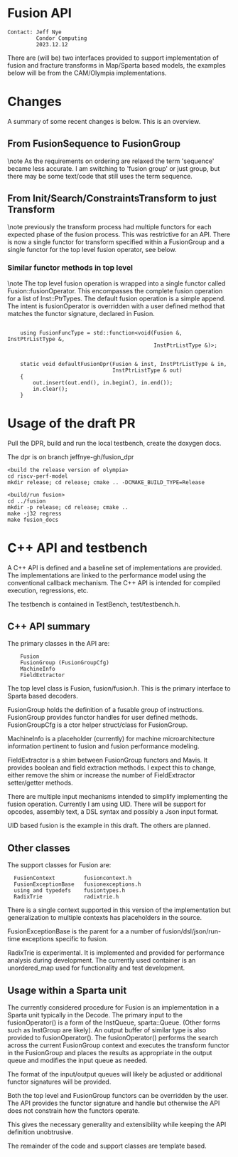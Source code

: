 # Fusion API

```
Contact: Jeff Nye
         Condor Computing
         2023.12.12
```

There are (will be) two interfaces provided to support implementation of fusion and fracture transforms in Map/Sparta based models, the examples below will be from the CAM/Olympia implementations.

# Changes

A summary of some recent changes is below. This is an overview.

## From FusionSequence to FusionGroup

\note As the requirements on ordering are relaxed the term 'sequence'
became less accurate. I am switching to 'fusion group' or just group,
but there may be some text/code that still uses the term sequence.

## From Init/Search/ConstraintsTransform to just Transform

\note previously the transform process had multiple functors for
each expected phase of the fusion process. This was restrictive for an
API. There is now a single functor for transform specified within
a FusionGroup and a single functor for the top level fusion operator, see below.

### Similar functor methods in top level

\note The top level fusion operation is wrapped into a single 
functor called Fusion::fusionOperator. This encompasses the complete
fusion operation for a list of Inst::PtrTypes. The default fusion operation
is a simple append. The intent is fusionOperator is overridden with a
user defined method that matches the functor signature, declared in
Fusion.


```

    using FusionFuncType = std::function<void(Fusion &, InstPtrListType &,
                                              InstPtrListType &)>;


    static void defaultFusionOpr(Fusion & inst, InstPtrListType & in,
                                 InstPtrListType & out)
    {
        out.insert(out.end(), in.begin(), in.end());
        in.clear();
    }

```

# Usage of the draft PR

Pull the DPR, build and run the local testbench, create the doxygen docs.

The dpr is on branch jeffnye-gh/fusion_dpr

```
<build the release version of olympia>
cd riscv-perf-model
mkdir release; cd release; cmake .. -DCMAKE_BUILD_TYPE=Release

<build/run fusion>
cd ../fusion
mkdir -p release; cd release; cmake ..
make -j32 regress
make fusion_docs
```

# C++ API and testbench

A C++ API is defined and a baseline set of implementations are provided. 
The implementations are linked to the performance model using the conventional 
callback mechanism. The C++ API is intended for compiled execution, regressions, etc.

The testbench is contained in TestBench, test/testbench.h.

## C++ API summary


 The primary classes in the API are:

```
    Fusion
    FusionGroup (FusionGroupCfg)
    MachineInfo
    FieldExtractor
```

The top level class is Fusion, fusion/fusion.h.  This is the primary
interface to Sparta based decoders.

FusionGroup holds the definition of a fusable group of instructions. FusionGroup
provides functor handles for user defined methods. FusionGroupCfg is a
ctor helper struct/class for FusionGroup.

MachineInfo is a placeholder (currently) for machine microarchitecture information pertinent to fusion and fusion performance modeling.

FieldExtractor is a shim between FusionGroup functors and Mavis. It provides
boolean and field extraction methods. I expect this to change, either remove
the shim or increase the number of FieldExtractor setter/getter methods.

There are multiple input mechanisms intended to simplify implementing
the fusion operation. Currently I am using UID. There will be support
for opcodes, assembly text, a DSL syntax and possibly a Json input format.

UID based fusion is the example in this draft. The others are planned.

## Other classes

The support classes for Fusion are:

```
  FusionContext         fusioncontext.h
  FusionExceptionBase   fusionexceptions.h
  using and typedefs    fusiontypes.h
  RadixTrie             radixtrie.h
```

There is a single context supported in this version of the implementation but
generalization to multiple contexts has placeholders in the source.

FusionExceptionBase is the parent for a a number of fusion/dsl/json/run-time exceptions specific to fusion.

RadixTrie is experimental. It is implemented and provided for performance analysis during development. The currently used container is an unordered\_map 
used for functionality and test development.

## Usage within a Sparta unit

The currently considered procedure for Fusion is an implementation in a 
Sparta unit typically in the Decode. The primary input to the 
fusionOperator() is a form of the InstQueue, sparta::Queue<InstPtr>.
(Other forms such as InstGroup are likely).  An output buffer of similar type is also provided to fusionOperator(). The fusionOperator() performs the
search across the current FusionGroup context and executes the transform
functor in the FusionGroup and places the results as appropriate in the output
queue and modifies the input queue as needed. 

The format of the input/output queues will likely be adjusted or additional
functor signatures will be provided. 

Both the top level and FusionGroup functors can be overridden by the user. The
API provides the functor signature and handle but otherwise the API does
not constrain how the functors  operate.

This gives the necessary generality and extensibility while keeping the
API definition unobtrusive.

The remainder of the code and support classes are template based. 

